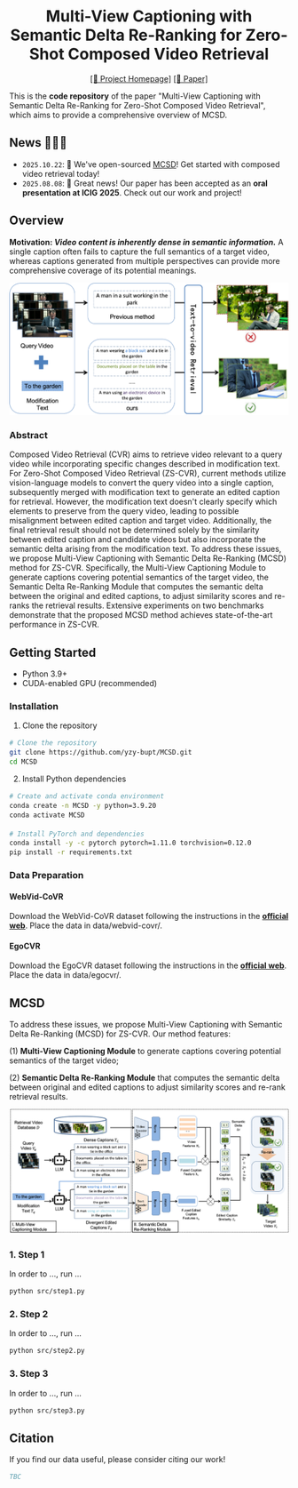 <div align="center">

# **Multi-View Captioning with Semantic Delta Re-Ranking for Zero-Shot Composed Video Retrieval**

[\[🚀 Project Homepage\]](https://yzy-bupt.github.io/MCSD/) [\[📖 Paper\]](https://icig.csig.org.cn/2025/6172/list.html)

</div>


This is the **code repository** of the paper "Multi-View Captioning with Semantic Delta Re-Ranking for Zero-Shot Composed Video Retrieval", which aims to provide a comprehensive overview of MCSD.

## News 🚀🚀🚀
- `2025.10.22`: 🎉 We've open-sourced [MCSD](https://github.com/yzy-bupt/MCSD)! Get started with composed video retrieval today!
- `2025.08.08`: 📢 Great news! Our paper has been accepted as an **oral presentation at ICIG 2025**. Check out our work and project!


## **Overview**

**Motivation: _Video content is inherently dense in semantic information._** A single caption often fails to capture the full semantics of a target video, whereas captions generated from multiple perspectives can provide more comprehensive coverage of its potential meanings.

![overview](assets/case.png)

### **Abstract**

Composed Video Retrieval (CVR) aims to retrieve video relevant to a query video while incorporating specific changes described in modification text. For Zero-Shot Composed Video Retrieval (ZS-CVR), current methods utilize vision-language models to convert the query video into a single caption, subsequently merged with modification text to generate an edited caption for retrieval. However, the modification text doesn't clearly specify which elements to preserve from the query video, leading to possible misalignment between edited caption and target video. Additionally, the final retrieval result should not be determined solely by the similarity between edited caption and candidate videos but also incorporate the semantic delta arising from the modification text. To address these issues, we propose Multi-View Captioning with Semantic Delta Re-Ranking (MCSD) method for ZS-CVR. Specifically, the Multi-View Captioning Module to generate captions covering potential semantics of the target video, the Semantic Delta Re-Ranking Module that computes the semantic delta between the original and edited captions, to adjust similarity scores and re-ranks the retrieval results. Extensive experiments on two benchmarks demonstrate that the proposed MCSD method achieves state-of-the-art performance in ZS-CVR.

## **Getting Started**
- Python 3.9+
- CUDA-enabled GPU (recommended)

### **Installation**

1. Clone the repository

```sh
# Clone the repository
git clone https://github.com/yzy-bupt/MCSD.git
cd MCSD
```

2. Install Python dependencies

```sh
# Create and activate conda environment
conda create -n MCSD -y python=3.9.20
conda activate MCSD

# Install PyTorch and dependencies
conda install -y -c pytorch pytorch=1.11.0 torchvision=0.12.0
pip install -r requirements.txt
```

### **Data Preparation**

####  WebVid-CoVR

Download the WebVid-CoVR dataset following the instructions in the [**official web**](xxx). Place the data in data/webvid-covr/.

#### **EgoCVR**

Download the EgoCVR dataset following the instructions in the [**official web**](xxx). Place the data in data/egocvr/.


## **MCSD**
To address these issues, we propose Multi-View Captioning with Semantic Delta Re-Ranking (MCSD) for ZS-CVR. Our method features:

(1) **Multi-View Captioning Module** to generate captions covering potential semantics of the target video;

(2) **Semantic Delta Re-Ranking Module** that computes the semantic delta between original and edited captions to adjust similarity scores and re-rank retrieval results.


![framework](assets/method.png)

### 1. Step 1
In order to ..., run ...
```sh
python src/step1.py
```

### 2. Step 2
In order to ..., run ...
```sh
python src/step2.py
```

### 3. Step 3
In order to ..., run ...
```sh
python src/step3.py
```


## **Citation**

If you find our data useful, please consider citing our work!

```BibTeX
TBC
```
